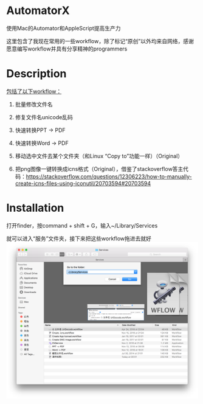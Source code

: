 # AutomatorX
使用Mac的Automator和AppleScript提高生产力

这里包含了我现在常用的一些workflow，除了标记“原创”以外均来自网络，感谢愿意编写workflow并具有分享精神的programmers



# Description

<u>包括了以下workflow：</u>

1. 批量修改文件名

2. 修复文件名unicode乱码

3. 快速转换PPT -> PDF

4. 快速转换Word -> PDF

5. 移动选中文件去某个文件夹（和Linux “Copy to”功能一样）（Original）

6. 把png图像一键转换成icns格式（Original），借鉴了stackoverflow答主代码：https://stackoverflow.com/questions/12306223/how-to-manually-create-icns-files-using-iconutil/20703594#20703594




# Installation

打开finder，按command + shift + G，输入~/Library/Services

就可以进入“服务”文件夹，接下来把这些workflow拖进去就好
![image](https://github.com/max-yeah/AutormatorX/blob/master/image/folder.png)
